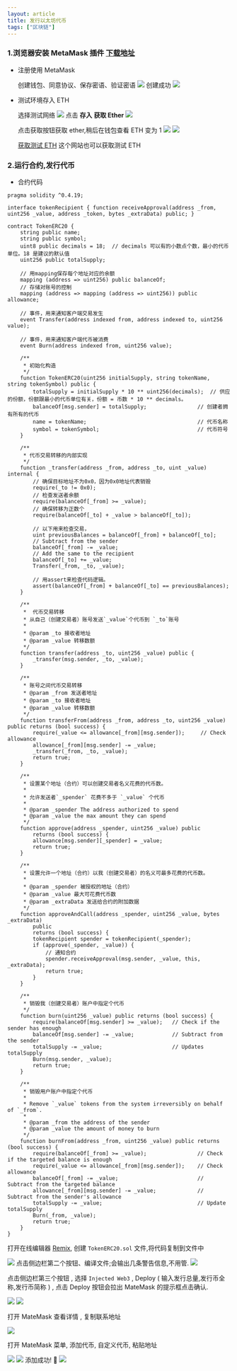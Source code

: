 ```yaml
---
layout: article
title: 发行以太坊代币
tags: ["区块链"]
---
```


### 1.浏览器安装 MetaMask 插件 [下载地址](https://metamask.io/download.html)
- 注册使用 MetaMask
  
    创建钱包、同意协议、保存密语、验证密语
    ![](https://user-gold-cdn.xitu.io/2020/7/14/1734bcc9b4750683?w=1690&h=1158&f=png&s=220076)
    创建成功
    ![](https://user-gold-cdn.xitu.io/2020/7/14/1734bd47f46e1bc4?w=1986&h=1554&f=png&s=170192)

- 测试环境存入 ETH

    选择测试网络
    ![](https://user-gold-cdn.xitu.io/2020/7/14/1734bfe6795e1211?w=1974&h=1542&f=png&s=211883)
    点击 **存入**  **获取 Ether**
    ![](https://user-gold-cdn.xitu.io/2020/7/14/1734c002db7b5fcb?w=1998&h=1546&f=png&s=197681)

    点击获取按钮获取 ether,稍后在钱包查看 ETH 变为 1
    ![](https://user-gold-cdn.xitu.io/2020/7/14/1734c0cd6922c01f?w=2388&h=1230&f=png&s=137312)
    ![](https://user-gold-cdn.xitu.io/2020/7/14/1734c3580927accd?w=814&h=1300&f=png&s=72018)

    [获取测试 ETH](https://faucet.ropsten.be/ ) 这个网站也可以获取测试 ETH

### 2.运行合约,发行代币

- 合约代码

```
pragma solidity ^0.4.19;

interface tokenRecipient { function receiveApproval(address _from, uint256 _value, address _token, bytes _extraData) public; }

contract TokenERC20 {
    string public name;
    string public symbol;
    uint8 public decimals = 18;  // decimals 可以有的小数点个数，最小的代币单位。18 是建议的默认值
    uint256 public totalSupply;

    // 用mapping保存每个地址对应的余额
    mapping (address => uint256) public balanceOf;
    // 存储对账号的控制
    mapping (address => mapping (address => uint256)) public allowance;

    // 事件，用来通知客户端交易发生
    event Transfer(address indexed from, address indexed to, uint256 value);

    // 事件，用来通知客户端代币被消费
    event Burn(address indexed from, uint256 value);

    /**
     * 初始化构造
     */
    function TokenERC20(uint256 initialSupply, string tokenName, string tokenSymbol) public {
        totalSupply = initialSupply * 10 ** uint256(decimals);  // 供应的份额，份额跟最小的代币单位有关，份额 = 币数 * 10 ** decimals。
        balanceOf[msg.sender] = totalSupply;                // 创建者拥有所有的代币
        name = tokenName;                                   // 代币名称
        symbol = tokenSymbol;                               // 代币符号
    }

    /**
     * 代币交易转移的内部实现
     */
    function _transfer(address _from, address _to, uint _value) internal {
        // 确保目标地址不为0x0，因为0x0地址代表销毁
        require(_to != 0x0);
        // 检查发送者余额
        require(balanceOf[_from] >= _value);
        // 确保转移为正数个
        require(balanceOf[_to] + _value > balanceOf[_to]);

        // 以下用来检查交易，
        uint previousBalances = balanceOf[_from] + balanceOf[_to];
        // Subtract from the sender
        balanceOf[_from] -= _value;
        // Add the same to the recipient
        balanceOf[_to] += _value;
        Transfer(_from, _to, _value);

        // 用assert来检查代码逻辑。
        assert(balanceOf[_from] + balanceOf[_to] == previousBalances);
    }

    /**
     *  代币交易转移
     * 从自己（创建交易者）账号发送`_value`个代币到 `_to`账号
     *
     * @param _to 接收者地址
     * @param _value 转移数额
     */
    function transfer(address _to, uint256 _value) public {
        _transfer(msg.sender, _to, _value);
    }

    /**
     * 账号之间代币交易转移
     * @param _from 发送者地址
     * @param _to 接收者地址
     * @param _value 转移数额
     */
    function transferFrom(address _from, address _to, uint256 _value) public returns (bool success) {
        require(_value <= allowance[_from][msg.sender]);     // Check allowance
        allowance[_from][msg.sender] -= _value;
        _transfer(_from, _to, _value);
        return true;
    }

    /**
     * 设置某个地址（合约）可以创建交易者名义花费的代币数。
     *
     * 允许发送者`_spender` 花费不多于 `_value` 个代币
     *
     * @param _spender The address authorized to spend
     * @param _value the max amount they can spend
     */
    function approve(address _spender, uint256 _value) public
        returns (bool success) {
        allowance[msg.sender][_spender] = _value;
        return true;
    }

    /**
     * 设置允许一个地址（合约）以我（创建交易者）的名义可最多花费的代币数。
     *
     * @param _spender 被授权的地址（合约）
     * @param _value 最大可花费代币数
     * @param _extraData 发送给合约的附加数据
     */
    function approveAndCall(address _spender, uint256 _value, bytes _extraData)
        public
        returns (bool success) {
        tokenRecipient spender = tokenRecipient(_spender);
        if (approve(_spender, _value)) {
            // 通知合约
            spender.receiveApproval(msg.sender, _value, this, _extraData);
            return true;
        }
    }

    /**
     * 销毁我（创建交易者）账户中指定个代币
     */
    function burn(uint256 _value) public returns (bool success) {
        require(balanceOf[msg.sender] >= _value);   // Check if the sender has enough
        balanceOf[msg.sender] -= _value;            // Subtract from the sender
        totalSupply -= _value;                      // Updates totalSupply
        Burn(msg.sender, _value);
        return true;
    }

    /**
     * 销毁用户账户中指定个代币
     *
     * Remove `_value` tokens from the system irreversibly on behalf of `_from`.
     *
     * @param _from the address of the sender
     * @param _value the amount of money to burn
     */
    function burnFrom(address _from, uint256 _value) public returns (bool success) {
        require(balanceOf[_from] >= _value);                // Check if the targeted balance is enough
        require(_value <= allowance[_from][msg.sender]);    // Check allowance
        balanceOf[_from] -= _value;                         // Subtract from the targeted balance
        allowance[_from][msg.sender] -= _value;             // Subtract from the sender's allowance
        totalSupply -= _value;                              // Update totalSupply
        Burn(_from, _value);
        return true;
    }
}
```



打开在线编辑器 [Remix](http://remix.ethereum.org/), 创建 `TokenERC20.sol` 文件,将代码复制到文件中

![](https://i.loli.net/2021/02/23/OQAEH3ukUqVsTLy.png)
点击侧边栏第二个按钮、编译文件;会输出几条警告信息,不用管.
![](https://i.loli.net/2021/02/23/Zl7QexoScW3TNiq.png)

点击侧边栏第三个按钮 ,  选择 `Injected Web3` , Deploy    ( 输入发行总量,发行币全称,发行币简称 ) , 点击 Deploy 按钮会拉出 MateMask 的提示框点击确认.

![](https://i.loli.net/2021/02/23/FL3wgWdZA79kz2h.png)
![](https://i.loli.net/2021/02/23/jcxfEeOg8aWFNoJ.png)

打开 MateMask 查看详情 , 复制联系地址

![](https://i.loli.net/2021/02/23/czKPvbLAWwM2nH8.png)

打开 MateMask 菜单, 添加代币, 自定义代币, 粘贴地址

![](https://i.loli.net/2021/02/23/2zlYKN8aAcRVkGL.png)
![](https://i.loli.net/2021/02/23/ReAWn8VZtazQFjv.png)
添加成功! 🎉
![](https://i.loli.net/2021/02/23/1pCodHVKWqBk49v.png)